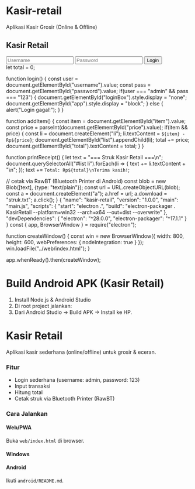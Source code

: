 # Kasir-retail
Aplikasi Kasir Grosir (Online &amp; Offline) 
<!DOCTYPE html>
<html lang="id">
<head>
  <meta charset="UTF-8">
  <meta name="viewport" content="width=device-width, initial-scale=1.0">
  <title>Kasir Retail</title>
  <link rel="stylesheet" href="style.css">
</head>
<body>
  <h2>Kasir Retail</h2>

  <div id="loginBox">
    <input id="username" placeholder="Username">
    <input id="password" type="password" placeholder="Password">
    <button onclick="login()">Login</button>
  </div>

  <div id="app" style="display:none">
    <h3>Transaksi Baru</h3>
    <input id="item" placeholder="Nama Barang">
    <input id="price" placeholder="Harga" type="number">
    <button onclick="addItem()">Tambah</button>

    <ul id="list"></ul>
    <p>Total: <span id="total">0</span></p>
    <button onclick="printReceipt()">Cetak Struk</button>
  </div>

  <script src="app.js"></script>
</body>
</html>
let total = 0;

function login() {
  const user = document.getElementById("username").value;
  const pass = document.getElementById("password").value;
  if(user === "admin" && pass === "123") {
    document.getElementById("loginBox").style.display = "none";
    document.getElementById("app").style.display = "block";
  } else {
    alert("Login gagal!");
  }
}

function addItem() {
  const item = document.getElementById("item").value;
  const price = parseInt(document.getElementById("price").value);
  if(item && price) {
    const li = document.createElement("li");
    li.textContent = `${item} - Rp${price}`;
    document.getElementById("list").appendChild(li);
    total += price;
    document.getElementById("total").textContent = total;
  }
}

function printReceipt() {
  let text = "=== Struk Kasir Retail ===\n";
  document.querySelectorAll("#list li").forEach(li => {
    text += li.textContent + "\n";
  });
  text += `Total: Rp${total}\nTerima kasih!`;

  // cetak via RawBT (Bluetooth Printer di Android)
  const blob = new Blob([text], {type: "text/plain"});
  const url = URL.createObjectURL(blob);
  const a = document.createElement("a");
  a.href = url;
  a.download = "struk.txt";
  a.click();
}
{
  "name": "kasir-retail",
  "version": "1.0.0",
  "main": "main.js",
  "scripts": {
    "start": "electron .",
    "build": "electron-packager . KasirRetail --platform=win32 --arch=x64 --out=dist --overwrite"
  },
  "devDependencies": {
    "electron": "^28.0.0",
    "electron-packager": "^17.1.1"
  }
}
const { app, BrowserWindow } = require("electron");

function createWindow() {
  const win = new BrowserWindow({
    width: 800,
    height: 600,
    webPreferences: { nodeIntegration: true }
  });
  win.loadFile("../web/index.html");
}

app.whenReady().then(createWindow);
# Build Android APK (Kasir Retail)

1. Install Node.js & Android Studio
2. Di root project jalankan:
3. Dari Android Studio → Build APK → Install ke HP.
# Kasir Retail

Aplikasi kasir sederhana (online/offline) untuk grosir & eceran.

### Fitur
- Login sederhana (username: admin, password: 123)
- Input transaksi
- Hitung total
- Cetak struk via Bluetooth Printer (RawBT)

### Cara Jalankan
#### Web/PWA
Buka `web/index.html` di browser.

#### Windows
#### Android
Ikuti `android/README.md`.

